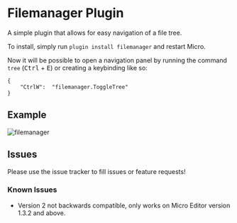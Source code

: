 # Filemanager Plugin

A simple plugin that allows for easy navigation of a file tree.

To install, simply run `plugin install filemanager` and restart Micro.

Now it will be possible to open a navigation panel by running 
the command `tree` (<kbd>Ctrl</kbd> + <kbd>E</kbd>) or creating
a keybinding like so:
```
{
	"CtrlW":  "filemanager.ToggleTree"
}
```

## Example

![filemanager](https://i.imgur.com/MBou7Hb.png "Filemanager")

## Issues

Please use the issue tracker to fill issues or feature requests!


### Known Issues

* Version 2 not backwards compatible, only works on Micro Editor version 1.3.2 and above.